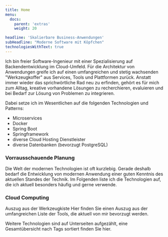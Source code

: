 ```yaml
---
title: Home
menu:
  docs:
    parent: 'extras'
    weight: 20

headline: 'Skalierbare Business-Anwendungen'
subHeadline: "Moderne Software mit Köpfchen"
technologiesWithText: true
---
```



Ich bin freier Software-Ingenieur mit einer Spezialisierung auf Backendentwicklung im Cloud-Umfeld. Für die Architektur von Anwendungen greife ich auf einen umfangreichen und stetig wachsenden "Werkzeugkoffer" aus Services, Tools und Plattformen zurück. Anstatt immer wieder das sprichwörtliche Rad neu zu erfinden, gehört es für mich zum Alltag, kreative vorhandene Lösungen zu recherchieren, evaluieren und bei Bedarf zur Lösung von Problemen zu integrieren.

Dabei setze ich im Wesentlichen auf die folgenden Technologien und Patterns:

- Microservices
- Docker
- Spring Boot
- Springframework
- diverse Cloud Hosting Dienstleister
- diverse Datenbanken (bevorzugt PostgreSQL)


### Vorrausschauende Planung

Die Welt der modernen Technologien ist oft kurzlebig. Gerade deshalb bedarf die Entwicklung von modernen Anwendung einer guten Kenntnis des aktuellen Standes der Technik.
Im Folgenden liste ich die Technologien auf, die ich aktuell besonders häufig und gerne verwende.

### Cloud Computing
Auszug aus der Werkzeugkiste
Hier finden Sie einen Auszug aus der umfangreichen Liste der Tools, die aktuell von mir bevorzugt werden.

Weitere Technologien sind auf Unterseiten aufgezählt, eine Gesamtübersicht nach Tags sortiert finden Sie hier.